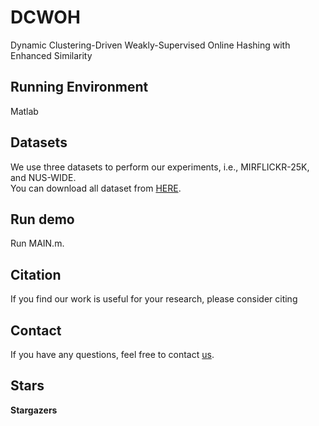 # DCWOH
Dynamic Clustering-Driven Weakly-Supervised Online Hashing with Enhanced Similarity

## Running Environment
Matlab

## Datasets
We use three datasets to perform our experiments, i.e., MIRFLICKR-25K, and NUS-WIDE. 
<br>
You can download all dataset from [HERE](https://pan.baidu.com/s/1dBQc_WPe-qxM_eQULTrEbA?pwd=5ixl). 


## Run demo

Run MAIN.m.

## Citation
If you find our work is useful for your research, please consider citing

## Contact
If you have any questions, feel free to contact [us](mailto:wangna.wn2000@gmail.com).


## Stars
**Stargazers**

